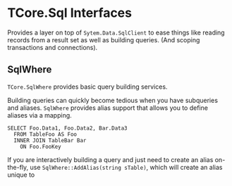 # TCore.Sql Interfaces
Provides a layer on top of `Sytem.Data.SqlClient` to ease things like reading records from a result set as well as building queries. (And scoping transactions and connections).
## SqlWhere
`TCore.SqlWhere` provides basic query building services.

Building queries can quickly become tedious when you have subqueries and aliases. `SqlWhere` provides alias support that allows you to define aliases via a mapping.
```
SELECT Foo.Data1, Foo.Data2, Bar.Data3
  FROM TableFoo AS Foo
  INNER JOIN TableBar Bar
    ON Foo.FooKey
```



If you are interactively building a query and just need to create an alias on-the-fly, use `SqlWhere::AddAlias(string sTable)`, which will create an alias unique to 

<!--stackedit_data:
eyJoaXN0b3J5IjpbLTE3NzgwNDY2MTgsLTE0ODIwMjY1ODVdfQ
==
-->
